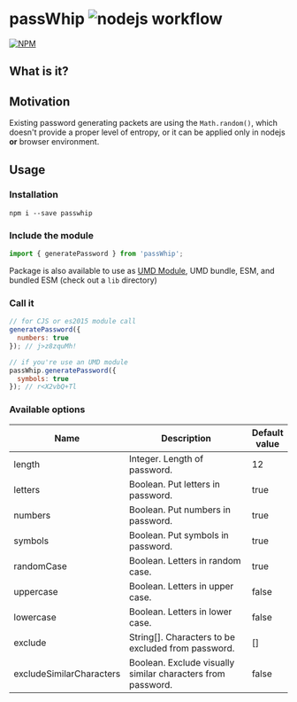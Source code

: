 # passWhip ![nodejs workflow](https://github.com/gruf23/PassWhip/actions/workflows/nodejs.yml/badge.svg)
[![NPM](https://nodei.co/npm/passwhip.png)](https://nodei.co/npm/passwhip/)
## What is it?

## Motivation
Existing password generating packets are using the `Math.random()`, which doesn't provide a proper level of entropy,
or it can be applied only in nodejs **or** browser environment.

## Usage
### Installation
`npm i --save passwhip`
### Include the module
```javascript
import { generatePassword } from 'passWhip';
```

Package is also available to use as [UMD Module](https://github.com/umdjs/umd), UMD bundle, ESM, and bundled ESM (check out a `lib` directory)

### Call it
```javascript
// for CJS or es2015 module call 
generatePassword({
  numbers: true
}); // j>z8zquMh!

// if you're use an UMD module
passWhip.generatePassword({
  symbols: true
}); // r<X2vbQ+Tl
```

### Available options

| Name                     | Description                                                 | Default<br /> value |
| ------------------------ | ----------------------------------------------------------- | ------------------- |
| length                   | Integer. Length of password.                                | 12                  |
| letters                  | Boolean. Put letters in password.                           | true                |
| numbers                  | Boolean. Put numbers in password.                           | true                |
| symbols                  | Boolean. Put symbols in password.                           | true                |
| randomCase               | Boolean. Letters in random case.                            | true                |
| uppercase                | Boolean. Letters in upper case.                             | false               |
| lowercase                | Boolean. Letters in lower case.                             | false               |
| exclude                  | String[]. Characters to be excluded from password.          | []                  |
| excludeSimilarCharacters | Boolean. Exclude visually similar characters from password. | false               |
